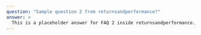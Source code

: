 ```yaml
---
question: "Sample question 2 from returnsandperformance?"
answer: >
  This is a placeholder answer for FAQ 2 inside returnsandperformance. It uses proper YAML block formatting to avoid any parsing issues.
---
```

